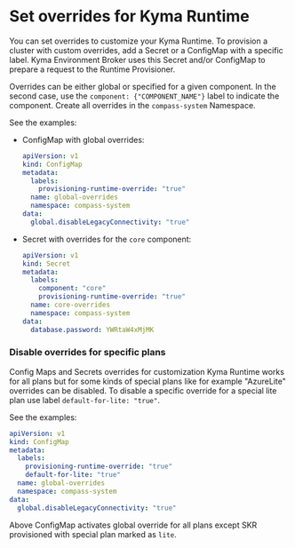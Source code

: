 # Set overrides for Kyma Runtime

You can set overrides to customize your Kyma Runtime. To provision a cluster with custom overrides, add a Secret or a ConfigMap with a specific label. Kyma Environment Broker uses this Secret and/or ConfigMap to prepare a request to the Runtime Provisioner.

Overrides can be either global or specified for a given component. In the second case, use the `component: {"COMPONENT_NAME"}` label to indicate the component. Create all overrides in the `compass-system` Namespace.

See the examples:

- ConfigMap with global overrides:
    ```yaml
    apiVersion: v1
    kind: ConfigMap
    metadata:
      labels:
        provisioning-runtime-override: "true"
      name: global-overrides
      namespace: compass-system
    data:
      global.disableLegacyConnectivity: "true"
    ```  

- Secret with overrides for the `core` component:
    ```yaml
    apiVersion: v1
    kind: Secret
    metadata:
      labels:
        component: "core"
        provisioning-runtime-override: "true"
      name: core-overrides
      namespace: compass-system
    data:
      database.password: YWRtaW4xMjMK
    ```  

### Disable overrides for specific plans

Config Maps and Secrets overrides for customization Kyma Runtime works for all plans but for some kinds of special plans like for example "AzureLite"
overrides can be disabled. To disable a specific override for a special lite plan use label `default-for-lite: "true"`.

See the examples:

```yaml
apiVersion: v1
kind: ConfigMap
metadata:
  labels:
    provisioning-runtime-override: "true"
    default-for-lite: "true"
  name: global-overrides
  namespace: compass-system
data:
  global.disableLegacyConnectivity: "true"
```  
    
Above ConfigMap activates global override for all plans except SKR provisioned with special plan marked as `lite`.

